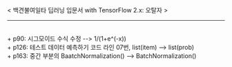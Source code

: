 < 백견불여일타 딥러닝 입문서 with TensorFlow 2.x: 오탈자 >
<hr><br>
+ p90: 시그모이드 수식 수정 --> 1/(1+e^(-x))<br>
+ p126: 테스트 데이터 예측하기 코드 라인 07번, list(item) --> list(prob)<br>  
+ p163: 중간 부분의 BaatchNormalization() --> BatchNormalization()<br>
